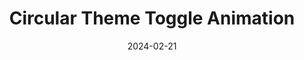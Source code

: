 ---
title: Circular Theme Toggle Animation
codepen: bGZJXpQ
date: 2024-02-21
excerpt: Using the new viewTransition to toggle a circular animation to switch between light/dark mode.
---
